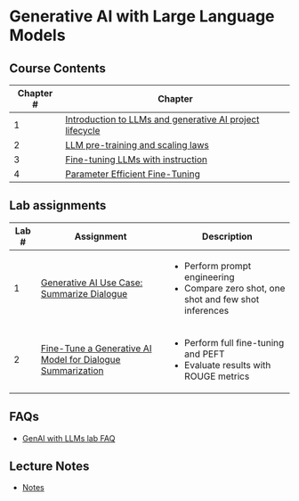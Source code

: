 # Generative AI with Large Language Models

## Course Contents

Chapter # |Chapter|
----------|-------|
1 |[Introduction to LLMs and generative AI project lifecycle](./notes/Chapter_1.md)|
2 | [LLM pre-training and scaling laws](./notes/Chapter_2.md)|
3 | [Fine-tuning LLMs with instruction](./notes/Chapter_3.md)|
4 | [Parameter Efficient Fine-Tuning](./notes/Chapter_4.md)|

## Lab assignments

Lab #|Assignment|Description|
-----|----------|-----------|
1    |[Generative AI Use Case: Summarize Dialogue](./notes/Chapter_1.md#lab-1---generative-ai-use-case-summarize-dialogue)|<ul><li>Perform prompt engineering</li><li>Compare zero shot, one shot and few shot inferences</ul>|
2    |[Fine-Tune a Generative AI Model for Dialogue Summarization](./notes/Chapter_4.md#lab-2---fine-tune-a-generative-ai-model-for-dialogue-summarization)|<ul><li>Perform full fine-tuning and PEFT</li><li>Evaluate results with ROUGE metrics</li></ul>|

## FAQs

- [GenAI with LLMs lab FAQ](https://community.deeplearning.ai/t/genai-with-llms-lab-faq/374869)

## Lecture Notes

- [Notes](https://community.deeplearning.ai/t/genai-with-llms-lecture-notes/361913)
